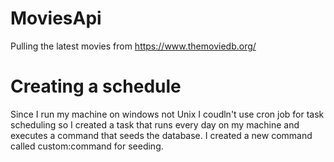 # MoviesApi
Pulling the latest movies from https://www.themoviedb.org/

# Creating a schedule
Since I run my machine on windows not Unix I coudln't use cron job for task scheduling so I created a task that runs every day on my machine and executes a command that seeds the database. I created a new command called custom:command for seeding.



